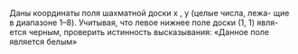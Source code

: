  Даны координаты поля шахматной доски x , y (целые числа, лежа-
 щие в диапазоне 1–8). Учитывая, что левое нижнее поле доски (1, 1) явля-
 ется черным, проверить истинность высказывания: «Данное поле является
 белым»
